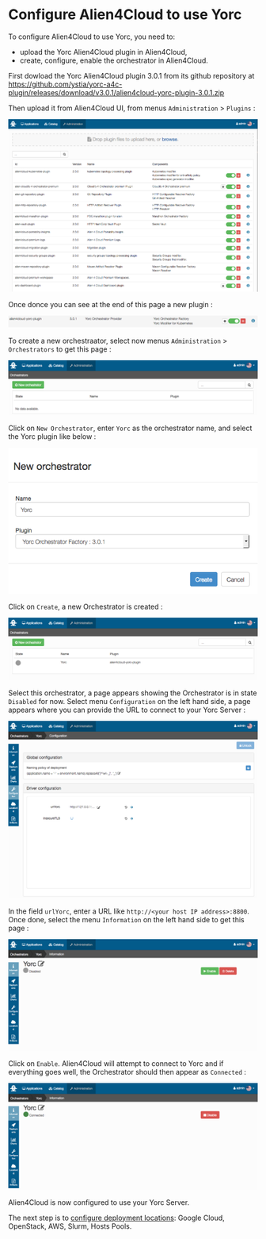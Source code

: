 # Configure Alien4Cloud to use Yorc

To configure Alien4Cloud to use Yorc, you need to:
  * upload the Yorc Alien4Cloud plugin in Alien4Cloud,
  * create, configure, enable the orchestrator in Alien4Cloud.

First dowload the Yorc Alien4Cloud plugin 3.0.1 from its github repository at https://github.com/ystia/yorc-a4c-plugin/releases/download/v3.0.1/alien4cloud-yorc-plugin-3.0.1.zip

Then upload it from Alien4Cloud UI, from menus `Administration` > `Plugins` :

<img src="../images/a4cUploadPlugin.png">

Once donce you can see at the end of this page a new plugin :

<img src="../images/a4cPluginUploaded.png">

To create a new orchestraator, select now menus `Administration` > `Orchestrators` to get this page :

<img src="../images/a4cNewOrchestrator.png">

Click on `New Orchestrator`, enter `Yorc` as the orchestrator name, and select the Yorc plugin like below :

<img src="../images/a4cCreateOrchestrator.png">

Click on `Create`, a new Orchestrator is created :

<img src="../images/a4cOrchestratorCreated.png">

Select this orchestrator, a page appears showing the Orchestrator is in state `Disabled` for now.
Select menu `Configuration` on the left hand side, a page appears where you can 
provide the URL to connect to your Yorc Server :

<img src="../images/a4cYorcConfigure.png">

In the field `urlYorc`, enter a URL like `http://<your host IP address>:8800`.
Once done, select the menu `Information` on the left hand side to get this page :

<img src="../images/a4cYorcInfo.png">

Click on `Enable`. Alien4Cloud will attempt to connect to Yorc and if everything
goes well, the Orchestrator should then appear as `Connected` :

<img src="../images/a4cYorcConnected.png">

Alien4Cloud is now configured to use your Yorc Server.

The next step is to [configure deployment locations](configure_a4c_yorc_locations.md):
Google Cloud, OpenStack, AWS, Slurm, Hosts Pools.

